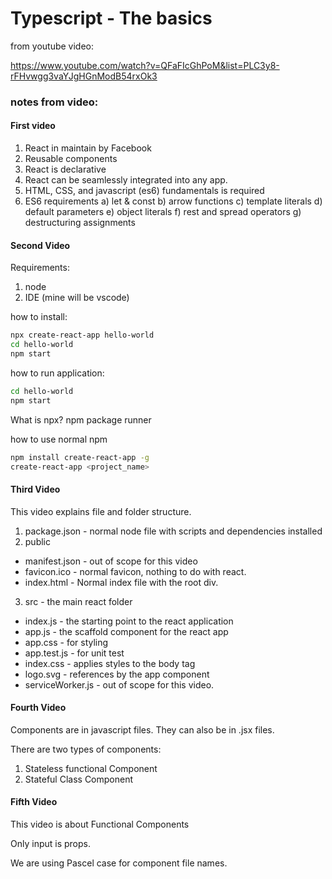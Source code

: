 # Typescript - The basics

from youtube video:

https://www.youtube.com/watch?v=QFaFIcGhPoM&list=PLC3y8-rFHvwgg3vaYJgHGnModB54rxOk3


### notes from video:


#### First video

1) React in maintain by Facebook
2) Reusable components
3) React is declarative
4) React can be seamlessly integrated into any app.
5) HTML, CSS, and javascript (es6) fundamentals is required
6) ES6 requirements
    a) let & const
    b) arrow functions
    c) template literals
    d) default parameters
    e) object literals
    f) rest and spread operators
    g) destructuring assignments


#### Second Video

Requirements:
1) node
2) IDE (mine will be vscode)

how to install:

```bash
npx create-react-app hello-world
cd hello-world
npm start
```

how to run application:

```bash
cd hello-world
npm start
```


What is npx?
npm package runner


how to use normal npm

```bash
npm install create-react-app -g
create-react-app <project_name>
```

#### Third Video

This video explains file and folder structure.

1) package.json - normal node file with scripts and dependencies installed
2) public
- manifest.json - out of scope for this video
- favicon.ico - normal favicon, nothing to do with react.
- index.html - Normal index file with the root div.
3) src - the main react folder
- index.js - the starting point to the react application
- app.js - the scaffold component for the react app
- app.css - for styling
- app.test.js - for unit test
- index.css - applies styles to the body tag
- logo.svg - references by the app component
- serviceWorker.js - out of scope for this video.

#### Fourth Video

Components are in javascript files. They can also be in .jsx files.

There are two types of components:
1) Stateless functional Component
2) Stateful Class Component

#### Fifth Video

This video is about Functional Components

Only input is props.

We are using Pascel case for component file names.





